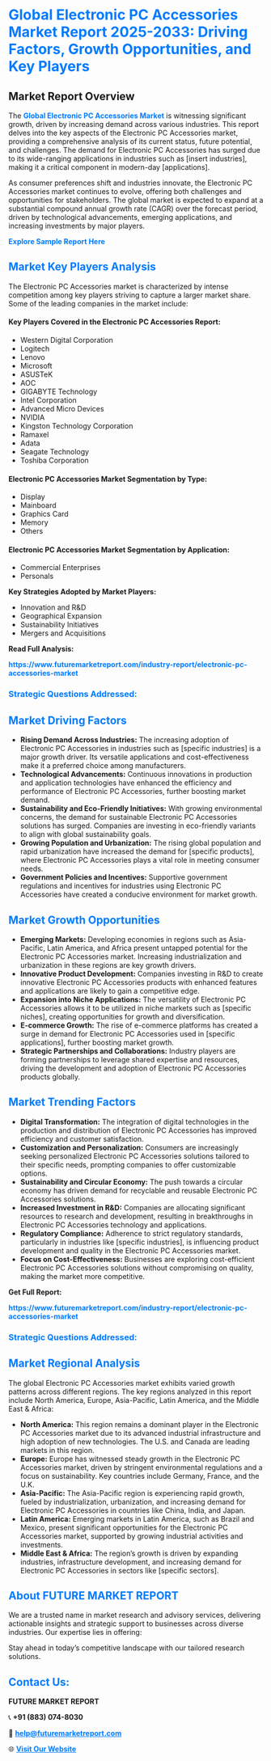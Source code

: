 <h1 style="color: #007BFF;">Global Electronic PC Accessories Market Report 2025-2033: Driving Factors, Growth Opportunities, and Key Players</h1>

<section id="overview">
<h2>Market Report Overview</h2>
<p>The <a href="https://www.futuremarketreport.com/industry-report/electronic-pc-accessories-market" style="color: #007BFF; text-decoration: none;"><strong>Global Electronic PC Accessories Market</strong></a> is witnessing significant growth, driven by increasing demand across various industries. This report delves into the key aspects of the Electronic PC Accessories market, providing a comprehensive analysis of its current status, future potential, and challenges. The demand for Electronic PC Accessories has surged due to its wide-ranging applications in industries such as [insert industries], making it a critical component in modern-day [applications].</p>
<p>As consumer preferences shift and industries innovate, the Electronic PC Accessories market continues to evolve, offering both challenges and opportunities for stakeholders. The global market is expected to expand at a substantial compound annual growth rate (CAGR) over the forecast period, driven by technological advancements, emerging applications, and increasing investments by major players.</p>
</section>

<section id="overview">
<p><a href="https://www.futuremarketreport.com/request-sample/reportId=58933" style="color: #007BFF; text-decoration: none;"><strong>Explore Sample Report Here</strong></a></p>
</section>

<section id="key-players">
<h2 style="color: #007BFF;">Market Key Players Analysis</h2>
<p>The Electronic PC Accessories market is characterized by intense competition among key players striving to capture a larger market share. Some of the leading companies in the market include:</p>
<h4>Key Players Covered in the Electronic PC Accessories Report:</h4>
<ul><li>Western Digital Corporation</li><li>Logitech</li><li>Lenovo</li><li>Microsoft</li><li>ASUSTeK</li><li>AOC</li><li>GIGABYTE Technology</li><li>Intel Corporation</li><li>Advanced Micro Devices</li><li>NVIDIA</li><li>Kingston Technology Corporation</li><li>Ramaxel</li><li>Adata</li><li>Seagate Technology</li><li>Toshiba Corporation</li></ul>
<h4>Electronic PC Accessories Market Segmentation by Type:</h4>
<ul><li>Display</li><li>Mainboard</li><li>Graphics Card</li><li>Memory</li><li>Others</li></ul>

<h4>Electronic PC Accessories Market Segmentation by Application:</h4>
<ul><li>Commercial Enterprises</li><li>Personals</li></ul>
<p><strong>Key Strategies Adopted by Market Players:</strong></p>
<ul>
<li>Innovation and R&D</li>
<li>Geographical Expansion</li>
<li>Sustainability Initiatives</li>
<li>Mergers and Acquisitions</li>
</ul>
</section>

<section>
<p><strong>Read Full Analysis: </strong></p><a href="https://www.futuremarketreport.com/industry-report/electronic-pc-accessories-market" style="color: #007BFF; text-decoration: none;"><strong>https://www.futuremarketreport.com/industry-report/electronic-pc-accessories-market</strong></a>
<h3 style="color: #007BFF;">Strategic Questions Addressed:</h3>
</section>

<section id="driving-factors">
<h2 style="color: #007BFF;">Market Driving Factors</h2>
<ul>
<li><strong>Rising Demand Across Industries:</strong> The increasing adoption of Electronic PC Accessories in industries such as [specific industries] is a major growth driver. Its versatile applications and cost-effectiveness make it a preferred choice among manufacturers.</li>
<li><strong>Technological Advancements:</strong> Continuous innovations in production and application technologies have enhanced the efficiency and performance of Electronic PC Accessories, further boosting market demand.</li>
<li><strong>Sustainability and Eco-Friendly Initiatives:</strong> With growing environmental concerns, the demand for sustainable Electronic PC Accessories solutions has surged. Companies are investing in eco-friendly variants to align with global sustainability goals.</li>
<li><strong>Growing Population and Urbanization:</strong> The rising global population and rapid urbanization have increased the demand for [specific products], where Electronic PC Accessories plays a vital role in meeting consumer needs.</li>
<li><strong>Government Policies and Incentives:</strong> Supportive government regulations and incentives for industries using Electronic PC Accessories have created a conducive environment for market growth.</li>
</ul>
</section>

<section id="growth-opportunities">
<h2 style="color: #007BFF;">Market Growth Opportunities</h2>
<ul>
<li><strong>Emerging Markets:</strong> Developing economies in regions such as Asia-Pacific, Latin America, and Africa present untapped potential for the Electronic PC Accessories market. Increasing industrialization and urbanization in these regions are key growth drivers.</li>
<li><strong>Innovative Product Development:</strong> Companies investing in R&D to create innovative Electronic PC Accessories products with enhanced features and applications are likely to gain a competitive edge.</li>
<li><strong>Expansion into Niche Applications:</strong> The versatility of Electronic PC Accessories allows it to be utilized in niche markets such as [specific niches], creating opportunities for growth and diversification.</li>
<li><strong>E-commerce Growth:</strong> The rise of e-commerce platforms has created a surge in demand for Electronic PC Accessories used in [specific applications], further boosting market growth.</li>
<li><strong>Strategic Partnerships and Collaborations:</strong> Industry players are forming partnerships to leverage shared expertise and resources, driving the development and adoption of Electronic PC Accessories products globally.</li>
</ul>
</section>

<section id="trending-factors">
<h2 style="color: #007BFF;">Market Trending Factors</h2>
<ul>
<li><strong>Digital Transformation:</strong> The integration of digital technologies in the production and distribution of Electronic PC Accessories has improved efficiency and customer satisfaction.</li>
<li><strong>Customization and Personalization:</strong> Consumers are increasingly seeking personalized Electronic PC Accessories solutions tailored to their specific needs, prompting companies to offer customizable options.</li>
<li><strong>Sustainability and Circular Economy:</strong> The push towards a circular economy has driven demand for recyclable and reusable Electronic PC Accessories solutions.</li>
<li><strong>Increased Investment in R&D:</strong> Companies are allocating significant resources to research and development, resulting in breakthroughs in Electronic PC Accessories technology and applications.</li>
<li><strong>Regulatory Compliance:</strong> Adherence to strict regulatory standards, particularly in industries like [specific industries], is influencing product development and quality in the Electronic PC Accessories market.</li>
<li><strong>Focus on Cost-Effectiveness:</strong> Businesses are exploring cost-efficient Electronic PC Accessories solutions without compromising on quality, making the market more competitive.</li>
</ul>
</section>

<section>
<p><strong>Get Full Report: </strong></p><a href="https://www.futuremarketreport.com/industry-report/electronic-pc-accessories-market" style="color: #007BFF; text-decoration: none;"><strong>https://www.futuremarketreport.com/industry-report/electronic-pc-accessories-market</strong></a>
<h3 style="color: #007BFF;">Strategic Questions Addressed:</h3>
</section>


<section id="regional-analysis">
<h2 style="color: #007BFF;">Market Regional Analysis</h2>
<p>The global Electronic PC Accessories market exhibits varied growth patterns across different regions. The key regions analyzed in this report include North America, Europe, Asia-Pacific, Latin America, and the Middle East & Africa:</p>
<ul>
<li><strong>North America:</strong> This region remains a dominant player in the Electronic PC Accessories market due to its advanced industrial infrastructure and high adoption of new technologies. The U.S. and Canada are leading markets in this region.</li>
<li><strong>Europe:</strong> Europe has witnessed steady growth in the Electronic PC Accessories market, driven by stringent environmental regulations and a focus on sustainability. Key countries include Germany, France, and the U.K.</li>
<li><strong>Asia-Pacific:</strong> The Asia-Pacific region is experiencing rapid growth, fueled by industrialization, urbanization, and increasing demand for Electronic PC Accessories in countries like China, India, and Japan.</li>
<li><strong>Latin America:</strong> Emerging markets in Latin America, such as Brazil and Mexico, present significant opportunities for the Electronic PC Accessories market, supported by growing industrial activities and investments.</li>
<li><strong>Middle East & Africa:</strong> The region’s growth is driven by expanding industries, infrastructure development, and increasing demand for Electronic PC Accessories in sectors like [specific sectors].</li>
</ul>
</section>

<footer>
<h2 style="color: #007BFF;">About FUTURE MARKET REPORT</h2>
<p>We are a trusted name in market research and advisory services, delivering actionable insights and strategic support to businesses across diverse industries. Our expertise lies in offering:</p>

<p>Stay ahead in today’s competitive landscape with our tailored research solutions.</p>

<h2 style="color: #007BFF;">Contact Us:</h2>
<p><strong>FUTURE MARKET REPORT</strong></p>
<p>📞 <strong>+91 (883) 074-8030</strong></p>
<p>📧 <strong><a href="mailto:help@futuremarketreport.com" style="color: #007BFF;">help@futuremarketreport.com</a></strong></p>
<p>🌐 <strong><a href="https://www.futuremarketreport.com/" style="color: #007BFF;">Visit Our Website</a></strong></p>
</footer>